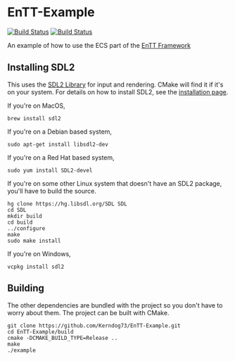 # EnTT-Example

[![Build Status](https://travis-ci.org/Kerndog73/EnTT-Example.svg?branch=master)](https://travis-ci.org/Kerndog73/EnTT-Example)
[![Build Status](https://ci.appveyor.com/api/projects/status/5ndjklgbe42b0q9b?svg=true)](https://ci.appveyor.com/project/Kerndog73/entt-example)

An example of how to use the ECS part of the [EnTT Framework](https://github.com/skypjack/entt)

## Installing SDL2

This uses the [SDL2 Library](https://www.libsdl.org/) for input and rendering. CMake will find it if it's on your system. For details on how to install SDL2, see the [installation page](https://wiki.libsdl.org/Installation).

If you're on MacOS,

```
brew install sdl2
```

If you're on a Debian based system,

```
sudo apt-get install libsdl2-dev
```

If you're on a Red Hat based system,

```
sudo yum install SDL2-devel
```

If you're on some other Linux system that doesn't have an SDL2 package, you'll have to build the source.

```
hg clone https://hg.libsdl.org/SDL SDL
cd SDL
mkdir build
cd build
../configure
make
sudo make install
```

If you're on Windows,

```
vcpkg install sdl2
```

## Building

The other dependencies are bundled with the project so you don't have to worry about them. The project can be built with CMake.

```
git clone https://github.com/Kerndog73/EnTT-Example.git
cd EnTT-Example/build
cmake -DCMAKE_BUILD_TYPE=Release ..
make
./example
```